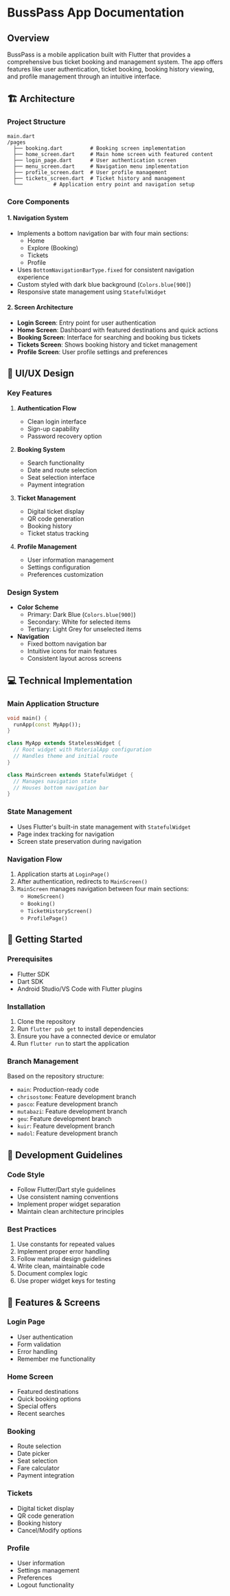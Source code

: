 # BussPass App Documentation

## Overview
BussPass is a mobile application built with Flutter that provides a comprehensive bus ticket booking and management system. The app offers features like user authentication, ticket booking, booking history viewing, and profile management through an intuitive interface.

## 🏗️ Architecture

### Project Structure
```
main.dart  
/pages
  ├── booking.dart         # Booking screen implementation
  ├── home_screen.dart     # Main home screen with featured content
  ├── login_page.dart      # User authentication screen
  ├── menu_screen.dart     # Navigation menu implementation
  ├── profile_screen.dart  # User profile management
  ├── tickets_screen.dart  # Ticket history and management
  └──          # Application entry point and navigation setup
```

### Core Components

#### 1. Navigation System
- Implements a bottom navigation bar with four main sections:
  - Home
  - Explore (Booking)
  - Tickets
  - Profile
- Uses `BottomNavigationBarType.fixed` for consistent navigation experience
- Custom styled with dark blue background (`Colors.blue[900]`)
- Responsive state management using `StatefulWidget`

#### 2. Screen Architecture
- **Login Screen**: Entry point for user authentication
- **Home Screen**: Dashboard with featured destinations and quick actions
- **Booking Screen**: Interface for searching and booking bus tickets
- **Tickets Screen**: Shows booking history and ticket management
- **Profile Screen**: User profile settings and preferences

## 🎨 UI/UX Design

### Key Features
1. **Authentication Flow**
   - Clean login interface
   - Sign-up capability
   - Password recovery option

2. **Booking System**
   - Search functionality
   - Date and route selection
   - Seat selection interface
   - Payment integration

3. **Ticket Management**
   - Digital ticket display
   - QR code generation
   - Booking history
   - Ticket status tracking

4. **Profile Management**
   - User information management
   - Settings configuration
   - Preferences customization

### Design System
- **Color Scheme**
  - Primary: Dark Blue (`Colors.blue[900]`)
  - Secondary: White for selected items
  - Tertiary: Light Grey for unselected items
- **Navigation**
  - Fixed bottom navigation bar
  - Intuitive icons for main features
  - Consistent layout across screens

## 💻 Technical Implementation

### Main Application Structure
```dart
void main() {
  runApp(const MyApp());
}

class MyApp extends StatelessWidget {
  // Root widget with MaterialApp configuration
  // Handles theme and initial route
}

class MainScreen extends StatefulWidget {
  // Manages navigation state
  // Houses bottom navigation bar
}
```

### State Management
- Uses Flutter's built-in state management with `StatefulWidget`
- Page index tracking for navigation
- Screen state preservation during navigation

### Navigation Flow
1. Application starts at `LoginPage()`
2. After authentication, redirects to `MainScreen()`
3. `MainScreen` manages navigation between four main sections:
   - `HomeScreen()`
   - `Booking()`
   - `TicketHistoryScreen()`
   - `ProfilePage()`

## 🚀 Getting Started

### Prerequisites
- Flutter SDK
- Dart SDK
- Android Studio/VS Code with Flutter plugins

### Installation
1. Clone the repository
2. Run `flutter pub get` to install dependencies
3. Ensure you have a connected device or emulator
4. Run `flutter run` to start the application

### Branch Management
Based on the repository structure:
- `main`: Production-ready code
- `chrisostome`: Feature development branch
- `pasco`: Feature development branch
- `mutabazi`: Feature development branch
- `geu`: Feature development branch
- `kuir`: Feature development branch
- `madol`: Feature development branch

## 🔧 Development Guidelines

### Code Style
- Follow Flutter/Dart style guidelines
- Use consistent naming conventions
- Implement proper widget separation
- Maintain clean architecture principles

### Best Practices
1. Use constants for repeated values
2. Implement proper error handling
3. Follow material design guidelines
4. Write clean, maintainable code
5. Document complex logic
6. Use proper widget keys for testing

## 📱 Features & Screens

### Login Page
- User authentication
- Form validation
- Error handling
- Remember me functionality

### Home Screen
- Featured destinations
- Quick booking options
- Special offers
- Recent searches

### Booking
- Route selection
- Date picker
- Seat selection
- Fare calculator
- Payment integration

### Tickets
- Digital ticket display
- QR code generation
- Booking history
- Cancel/Modify options

### Profile
- User information
- Settings management
- Preferences
- Logout functionality

